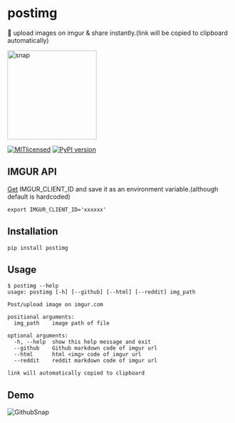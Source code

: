 # postimg
:rocket: upload images on imgur & share instantly.(link will be copied to clipboard automatically)

<img src="http://i.imgur.com/aBoKRZe.png" alt="snap" height="200">

[![MITlicensed](https://img.shields.io/badge/license-MIT-blue.svg)](https://raw.githubusercontent.com/zuck007/postimg/master/LICENSE)
[![PyPI version](https://badge.fury.io/py/postimg.svg)](https://badge.fury.io/py/postimg)
## IMGUR API

  [Get](https://api.imgur.com/oauth2) IMGUR_CLIENT_ID and save it as an environment variable.(although default is hardcoded)
  ```
  export IMGUR_CLIENT_ID='xxxxxx'
  ```

## Installation
```
pip install postimg
```
## Usage
```
$ postimg --help
usage: postimg [-h] [--github] [--html] [--reddit] img_path

Post/upload image on imgur.com

positional arguments:
  img_path    image path of file

optional arguments:
  -h, --help  show this help message and exit
  --github    Github markdown code of imgur url
  --html      html <img> code of imgur url
  --reddit    reddit markdown code of imgur url

link will automatically copied to clipboard
```
## Demo
![GithubSnap](http://i.imgur.com/li72nec.gif)
